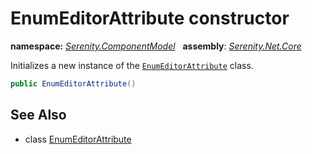 # EnumEditorAttribute constructor
**namespace:** *[Serenity.ComponentModel](../../README.md#serenity.componentmodel-namespace)*   **assembly**: *[Serenity.Net.Core](../../README.md)*

Initializes a new instance of the [`EnumEditorAttribute`](../EnumEditorAttribute.md) class.

```csharp
public EnumEditorAttribute()
```

## See Also

* class [EnumEditorAttribute](../EnumEditorAttribute.md)